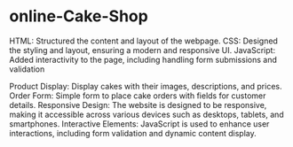 # online-Cake-Shop
HTML: Structured the content and layout of the webpage.
CSS: Designed the styling and layout, ensuring a modern and responsive UI.
JavaScript: Added interactivity to the page, including handling form submissions and validation

Product Display: Display cakes with their images, descriptions, and prices.
Order Form: Simple form to place cake orders with fields for customer details.
Responsive Design: The website is designed to be responsive, making it accessible across various devices such as desktops, tablets, and smartphones.
Interactive Elements: JavaScript is used to enhance user interactions, including form validation and dynamic content display.
